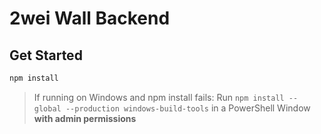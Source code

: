 # 2wei Wall Backend

## Get Started

```bash
npm install
```

> If running on Windows and npm install fails:
> Run `npm install --global --production windows-build-tools` in a PowerShell Window **with admin permissions**

